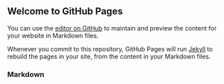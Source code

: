 ## Welcome to GitHub Pages

You can use the [editor on GitHub](https://github.com/sayaksingha/SayakSingh/edit/main/README.md) to maintain and preview the content for your website in Markdown files.

Whenever you commit to this repository, GitHub Pages will run [Jekyll](https://jekyllrb.com/) to rebuild the pages in your site, from the content in your Markdown files.

### Markdown


